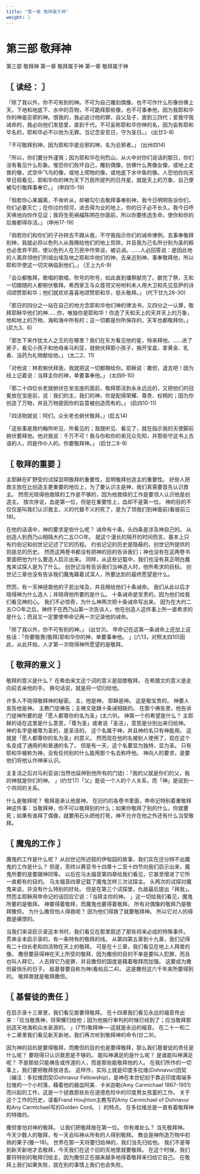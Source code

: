 ```yaml
---
title: "第一章 敬拜属于神"
weight: 1
---
```


# 第三部 敬拜神

第三部 敬拜神
第一章 敬拜属于神
第一章 敬拜属于神

## 〖 读经： 〗

「除了我以外，你不可有别的神。不可为自己雕刻偶像，也不可作什么形像彷佛上天，下地和地底下、水中的百物，不可跪拜那些像，也不可事奉他，因为我耶和华你的神是忌邪的神。恨我的，我必追讨他的罪，自父及子，直到三四代；爱我守我诫命的，我必向他们发慈爱，直到千代。不可妄称耶和华你神的名，因为妄称耶和华名的，耶和华必不以他为无罪。当记念安息日，守为圣日。」
(出廿3-8)

「不可敬拜别神，因为耶和华是忌邪的神，名为忌邪者。」
(出卅四14)

「所以，你们要分外谨慎；因为耶和华在何烈山，从火中对你们说话的那日，你们没有看见什么形象。惟恐你们败坏自己，雕刻偶像，彷佛什么男像女像，或地上走兽的像，式空中飞鸟的像，或地上爬物的像，或地底下水中鱼的像。人恐怕你向天举日观看见，耶和华你的神为天下万民所提列的日月星，就是天上的万象，自己便被勾引敬拜事奉它。」
(申四15-19)

「倘若你心某偏离，不肯听从，却被勾引去敬拜事奉别神，我今日明明告诉你们，你们必要灭亡；在你过约但河，进去得为业的地上，你的日子必不长久。我今日呼天唤地向你作见证；我将生死祸福陈明在你面前，所以你要拣选生命，使你和你的后裔都得存活。」
(申卅17-19)

「倘若你们和你们的子孙转去不跟从我，不守我指示你们的诫命律例，去事奉敬拜别神，我就必将以色列人从我赐给他们的地上剪除，并且我为己名所分别为圣的殿也必舍弃不顾，使以色列人在万民中作笑谈，被讥诮。……人必回答说：是因此地的人离弃领他们列祖出埃及地之耶和华他们的神，去亲近别神，事奉敬拜他，所以耶和华使这一切灾祸临到他们。」
(王上九6-9)

「会众都敬拜，歌唱的歌唱，吹号的吹号，如此直到燔祭献完了。献完了祭，王和一切跟随的人都俯伏敬拜。希西家王与众首领又吩咐利未人用大卫和先见亚萨的诗词颂赞耶和华；他们就欢欢喜喜地颂赞耶和华，低头敬拜。」
(代下廿九28-30)

「那日的四分之一站在自己的地方念耶和华他们神的律法书，又四分之一认罪，敬拜耶稣华他们的神……你，唯独你是耶和华！你造了天和天上的天并天上的万象，地和地上的万物，海和海中所有的；这一切都是你所保存的，天军也都敬拜你。」
(尼九3、6)

「那生下来作犹太人之王的在哪里？我们在东方看见他的星，特来拜他。……进了房子，看见小孩子和他母亲马利亚，就俯伏拜那小孩子，揭开宝盒，拿黄金、乳香、没药为礼物献给他。」
(太二2、11)

「对他说：林若俯伏拜我，我就把这一切都赐给你。耶稣说：撒但，退去吧！因为经上记着说：当拜主你的神，单要事奉他。」
(太四9-10)

「那二十四位长老就俯伏在坐宝座的面前，敬拜那活到永永远远的，又把他们的冠冕放在宝座前，说：我们的主，我们的神，你是配得荣耀、尊贵、权柄的；因为你创造了万物，并且万物是因你的旨意被创造而有的。」
(启四10-11)

「四活物就说：阿们。众长老也俯伏敬拜。」(启五14)

「这些事是我约翰所听见、所看见的；我既听见、看见了，就在指示我的天使脚前俯伏要拜他。他对我说：千万不可！我与你和你的弟兄众先知，并那些守这书上古语的人，同是作仆人的。你要敬拜神。」
(启廿二8-9)

## 〖 敬拜的重要 〗

主耶稣在旷野受的试探显明敬拜的重要性，显明敬拜创造主的重要性。
好些人把救主放在比创造主更重要的地位上，为了要认识主是神，我们真需要首先认识救主。
然而光晓得他救赎的工作是不够的，因为他救赎的工作是要领人认识他是创造主。
按次序说，血是第一位，但是在重要性上，血却不是第一位。
神的目的不仅仅是叫我们认识救主，义的代替不义的死了，是为了领我们到神面前(看彼前三18)。

在他的话语中，神的要求是些什么呢？
诫命有十条，头四条是涉及神自己的。
从创造人到西乃山相隔大约二五○○年。
就这个漫长的隔开的时间而言，基本上只有约伯记和创世记记述了它的历程。
约伯记记的历史是隐蔽的，创世记所提供的则是总的历史。
然而这两卷书都没有把神的目的告诉我们；神也没有在这两卷书里面把他为什么要造人启示出来。
同样，从这些记载中，我们也没有真正明白魔鬼来试探人是为了什么。
创世记没有告诉我们当神造人时，他所希求的目标。
创世记三章也没有告诉我们魔鬼藉着试深人，所要达到的最终愿望是什么。

然而，有一天神拯救他的子民出埃及，并且赐给他们十条诫命。
我们从此以后才晓得神为什么造人；并晓得他所要的是什么。
十条诫命是宝贵的，因为他们给我们看见神的心。
我们不必惊奇，为什么神两次把十条诫命写出来。
因为在大约二五○○年之后，神终于在西乃山第一次告诉人，他在创造人这件事上所一直希求的是什么；而且又一定要使申命记再一次记录他的诫命。

「除了我以外，你不可有别的神。」
(出廿3)。
申命记在这第一条诫命上还加上这些话：「你要敬畏(敬拜)耶和华你的神，单要事奉他。
」(六13，对照太四10)因此，从此开始，人才第一次晓得神所愿望的是敬拜。

## 〖 敬拜的意义 〗

敬拜的意义是什么？
在希伯来文这个词的意义是屈膝敬拜。
在希腊文的意义是走向前去亲他的手。
换句话说，就是将一切归给他。

许多人不晓得敬拜神的秘密。
主，他是神。
耶稣是神。
这是极宝贵的。
神要人宣告他是神。
主教门徒祷告；主祷文是跟十条诫相联的。
在那个祷告里，他告诉门徒神所要的是「愿人都尊你的名为圣」(太六9)。
神第一个的希望是什么？
主耶稣的话在这里是什么意思，「尊为圣」或者说「圣洁」，意思是分别出来归给神。
神的名字是被尊为圣的，是圣洁的。
这个名属于神，并且神的名只有神能用。
这就是「愿人都尊你的名为圣」的意义。
然而现在他的名被别人使用了，现在这个名变成了通用的和普通的名了。
但是有一天，这个名要显为独特，显为圣。
只有耶和华被称为神，没有任何别的什么能用那个名去称呼他。
神向人的要求，是要他们将他认作神来认识。

主复活之后对马利亚说(当然也延伸到他所有的门徒)：「我的父就是你们的父，我的神就是你们的神。
」(约廿17)「父」是说一个人的个人关系，而「神」是说到一个共同的关系。

什么是敬拜呢？
敬拜是承认他是神。
在旧约的各卷书里面，申命记特别着重敬拜神这件事：当敬拜神，你不可以敬拜别的什么；如果你敬拜了别的什么，你就要死；如果有谁拜了偶像，就要用石头把他打死，神不允许在他之外还有什么当受敬拜。

## 〖 魔鬼的工作 〗

魔鬼的工作是什么呢？
从创世记所述叙的伊甸园的故事，我们实在还分辨不出魔鬼的工作是什么？
但是，至终以赛亚书十四章十二至十四节向我们启示出来，魔鬼所要的是要跟神同等。
以后在马太福音第四章给我们看见，它甚至增进了它所一直都有的目的。
马太福音四章记载了魔鬼怎样三次试探主。
头两次的试探对魔鬼来说，并没有什么特别的好处。
但是在第三个试探里，仇敌最后提出「拜我」。
然而主耶稣用申命记的话回应它说：「当拜主你的神。
」这一切给我们看见，魔鬼所要的是敬拜。
神要得着敬拜，而魔鬼也要得着敬拜。
所有对偶像的敬拜乃是敬拜撒但。
为什么撒但怕人得救呢？
因为他们得救了就要敬拜神。
所以它对人的得救是痛恨的。

当我们来读启示录这本书时，我们看见在那里叙述了那些将来必成的特殊事件。
贯串全本启示录的，有一条特有的敬拜的线。
从第四第五章到十九章，我们记得有二十四长老和四活物在天上的敬拜。
可是在十三章，我们看见在地上人拜兽的像。
撒但要获得神在天上所受的敬拜，因为撒但的目的不单是要叫人犯罪，而且也叫人拜它。
人去拜它乃是罪，并且撒但的国度是藉着敬拜而加强。
这要成为撒但最快乐的日子。
敌基督要自称为神(看帖后二4)。
这是撒但这六千年来所要得到的。
敬拜兽就是敬拜撒但。

## 〖 基督徒的责任 〗

在启示录十三章里，我们看见兽要得敬拜。
在十四章我们看见永远的福音传出来：「应当敬畏神，将荣耀归给他；因为他施行审判的时候已经到了；应当敬拜那创造天地海和众水泉源的。
」(7节)敬拜神──这就是永远的福音。
在二十一和二十二章里我们看见新天新地，我们再次听到敬拜神的命令(廿二9)。

因为神的目的是要得敬拜，而撒但的目的也是要得敬拜，那么我们基督徒的责任是什么呢？
要晓得只认识救恩是不够的。
能叫神满足的是什么呢？
是谁能叫神满足呢？
不是那些只能祷告或传道的人，而是那些能敬拜他的人。
在我们所作的一切事上，我们要把敬拜放进去。
这样作，实际上就是印度多拉维(Dohnavur)团契〔编注：多拉维团契(Dohnavur Fellowship)，是神在本世纪初于靠近印度南端多拉维的一个小村落，藉着他的器皿阿美．卡米迦勒(Amy Carmichael 1867-1951)而兴起的工作，这是一个拯救那些处在道德危险中的印度男女孩童的工作。
关于这个工作的历史，请看Frand Houjhton主教写的Amy Carmichael of Dohnavur和Any Carmlchael写的Golden Cord。
〕的特点。
在多拉维总是一直有着敬拜神的特徵的。

撒但害怕对神的敬拜。
让我们把敬拜放在第一位。
你有难处么？
当先敬拜神。
今天少数人的敬拜，有一天会叫神从所有的人得到敬拜。
教会是神所造万物中初熟的果子(雅一18)。
世界在那一天将要归给神的，我们当先归给他。
我们不是等到新天新地才去敬拜，今天我们在这个旧的天地里就要敬拜。
在这个时候，我们要将特别的敬拜归给主，因为撒但正在越来越多地得着敬拜来归给它自己。
在敬拜上我们如果失败，就在别的事情上我们也会失败。
